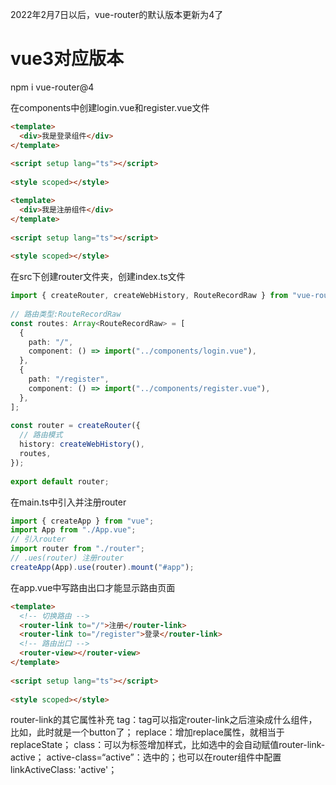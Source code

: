 2022年2月7日以后，vue-router的默认版本更新为4了

# vue3对应版本
npm i vue-router@4

在components中创建login.vue和register.vue文件
```html
<template>
  <div>我是登录组件</div>
</template>
 
<script setup lang="ts"></script>
 
<style scoped></style>

<template>
  <div>我是注册组件</div>
</template>
 
<script setup lang="ts"></script>
 
<style scoped></style>
```


在src下创建router文件夹，创建index.ts文件
```typescript
import { createRouter, createWebHistory, RouteRecordRaw } from "vue-router";
 
// 路由类型:RouteRecordRaw
const routes: Array<RouteRecordRaw> = [
  {
    path: "/",
    component: () => import("../components/login.vue"),
  },
  {
    path: "/register",
    component: () => import("../components/register.vue"),
  },
];
 
const router = createRouter({
  // 路由模式
  history: createWebHistory(),
  routes,
});
 
export default router;
```

在main.ts中引入并注册router
```typescript
import { createApp } from "vue";
import App from "./App.vue";
// 引入router
import router from "./router";
// .ues(router) 注册router
createApp(App).use(router).mount("#app");
```

在app.vue中写路由出口才能显示路由页面
```html
<template>
  <!-- 切换路由 -->
  <router-link to="/">注册</router-link>
  <router-link to="/register">登录</router-link>
  <!-- 路由出口 -->
  <router-view></router-view>
</template>
 
<script setup lang="ts"></script>
 
<style scoped></style>
```

router-link的其它属性补充
tag：tag可以指定router-link之后渲染成什么组件，比如<router-link tag='button'></router-link>，此时就是一个button了；
replace：增加replace属性，就相当于replaceState；
class：可以为标签增加样式，比如选中的会自动赋值router-link-active；
active-class=“active”：选中的；也可以在router组件中配置linkActiveClass: 'active'；